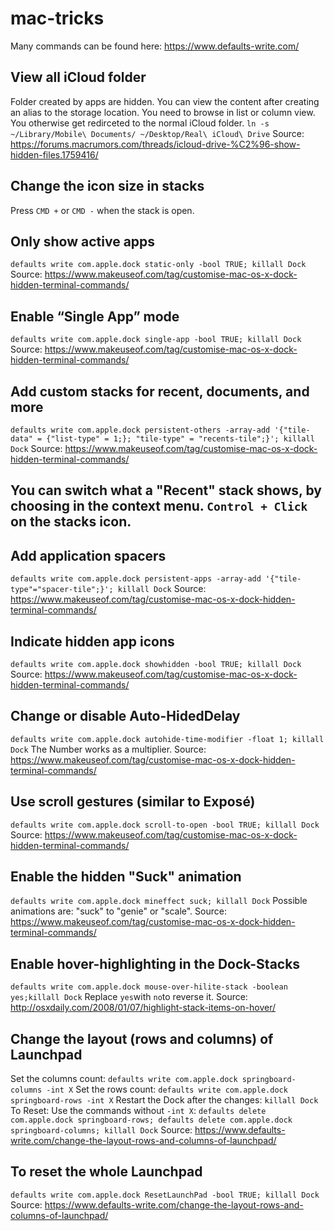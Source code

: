 # mac-tricks

Many commands can be found here: https://www.defaults-write.com/

## View all iCloud folder
Folder created by apps are hidden. You can view the content after creating an alias to the storage location.
You need to browse in list or column view. You otherwise get redirceted to the normal iCloud folder.
`ln -s ~/Library/Mobile\ Documents/ ~/Desktop/Real\ iCloud\ Drive`
Source: https://forums.macrumors.com/threads/icloud-drive-%C2%96-show-hidden-files.1759416/

## Change the icon size in stacks
Press `CMD +` or `CMD -` when the stack is open.

## Only show active apps
`defaults write com.apple.dock static-only -bool TRUE; killall Dock`
Source: https://www.makeuseof.com/tag/customise-mac-os-x-dock-hidden-terminal-commands/

## Enable “Single App” mode
`defaults write com.apple.dock single-app -bool TRUE; killall Dock`
Source: https://www.makeuseof.com/tag/customise-mac-os-x-dock-hidden-terminal-commands/

## Add custom stacks for recent, documents, and more
`defaults write com.apple.dock persistent-others -array-add '{"tile-data" = {"list-type" = 1;}; "tile-type" = "recents-tile";}'; killall Dock`
Source: https://www.makeuseof.com/tag/customise-mac-os-x-dock-hidden-terminal-commands/

## You can switch what a "Recent" stack shows, by choosing in the context menu. `Control + Click` on the stacks icon.

## Add application spacers
`defaults write com.apple.dock persistent-apps -array-add '{"tile-type"="spacer-tile";}'; killall Dock`
Source: https://www.makeuseof.com/tag/customise-mac-os-x-dock-hidden-terminal-commands/

## Indicate hidden app icons
`defaults write com.apple.dock showhidden -bool TRUE; killall Dock`
Source: https://www.makeuseof.com/tag/customise-mac-os-x-dock-hidden-terminal-commands/

## Change or disable Auto-HidedDelay
`defaults write com.apple.dock autohide-time-modifier -float 1; killall Dock`
The Number works as a multiplier.
Source: https://www.makeuseof.com/tag/customise-mac-os-x-dock-hidden-terminal-commands/

## Use scroll gestures (similar to Exposé)
`defaults write com.apple.dock scroll-to-open -bool TRUE; killall Dock`
Source: https://www.makeuseof.com/tag/customise-mac-os-x-dock-hidden-terminal-commands/

## Enable the hidden "Suck" animation
`defaults write com.apple.dock mineffect suck; killall Dock`
Possible animations are: "suck" to "genie" or "scale".
Source: https://www.makeuseof.com/tag/customise-mac-os-x-dock-hidden-terminal-commands/

## Enable hover-highlighting in the Dock-Stacks
`defaults write com.apple.dock mouse-over-hilite-stack -boolean yes;killall Dock`
Replace `yes`with `no`to reverse it.
Source: http://osxdaily.com/2008/01/07/highlight-stack-items-on-hover/

## Change the layout (rows and columns) of Launchpad
Set the columns count: `defaults write com.apple.dock springboard-columns -int X`
Set the rows count: `defaults write com.apple.dock springboard-rows -int X`
Restart the Dock after the changes: `killall Dock`
To Reset: Use the commands without `-int X`:
`defaults delete com.apple.dock springboard-rows; defaults delete com.apple.dock springboard-columns; killall Dock`
Source: https://www.defaults-write.com/change-the-layout-rows-and-columns-of-launchpad/

## To reset the whole Launchpad
`defaults write com.apple.dock ResetLaunchPad -bool TRUE; killall Dock`
Source: https://www.defaults-write.com/change-the-layout-rows-and-columns-of-launchpad/
